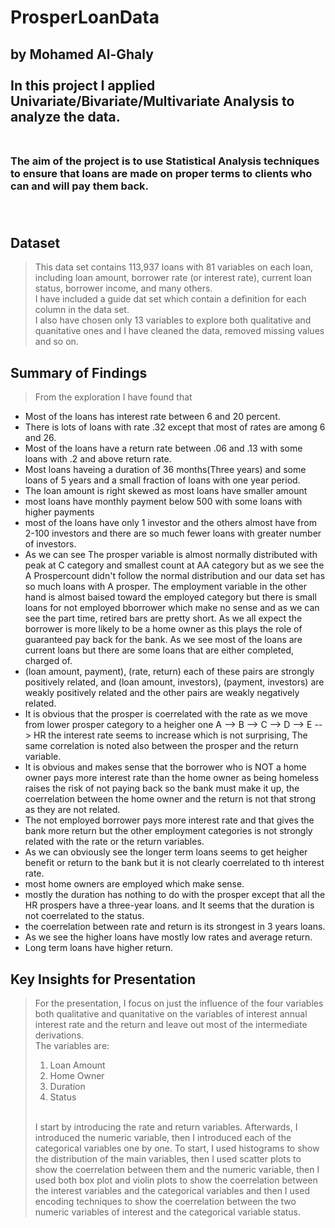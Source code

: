 # ProsperLoanData
## by Mohamed Al-Ghaly<br><br>In this project I applied Univariate/Bivariate/Multivariate Analysis to analyze the data.<br><br>
### The aim of the project is to use Statistical Analysis techniques to ensure that loans are made on proper terms to clients who can and will pay them back.<br><br><br>


## Dataset

> This data set contains 113,937 loans with 81 variables on each loan, including loan amount, borrower rate (or interest rate), current loan status, borrower income, and many others.<br>I have included a guide dat set which contain a definition for each column in the data set.<br>I also have chosen only 13 variables to explore both qualitative and quanitative ones and I have cleaned the data, removed missing values and so on.



## Summary of Findings

> From the exploration I have found that<br>
<ul><li>Most of the loans has interest rate between 6 and 20 percent.</li>
<li>There is lots of loans with rate .32 except that most of rates are among 6 and 26.</li>
<li> Most of the loans have a return rate between .06 and .13 with some loans with .2 and above return rate.</li><li>Most loans haveing a duration of 36 months(Three years) and some loans of 5 years and a small fraction of loans with one year period.</li><li>The loan amount is right skewed as most loans have smaller amount</li><li>most loans have monthly payment below 500 with some loans with higher payments</li>
<li> most of the loans have only 1 investor and the others almost have from 2-100 investors and there are so much fewer loans with greater number of investors.</li><li>As we can see The prosper variable is almost normally distributed with peak at C category and smallest count at AA category but as we see the A Prospercount didn't follow the normal distribution and our data set has so much loans with A prosper.
The employment variable in the other hand is almost baised toward the employed category but there is small loans for not employed bborrower which make no sense and as we can see the part time, retired bars are pretty short.
As we all expect the borrower is more likely to be a home owner as this plays the role of guaranteed pay back for the bank.
As we see most of the loans are current loans but there are some loans that are either completed, charged of.</li><li> (loan amount, payment), (rate, return) each of these pairs are strongly positively related, and (loan amount, investors), (payment, investors) are weakly positively related and the other pairs are weakly negatively related.</li><li>It is obvious that the prosper is coerrelated with the rate as we move from lower prosper category to a heigher one A --> B --> C --> D --> E --> HR the interest rate seems to increase which is not surprising, The same correlation is noted also between the prosper and the return variable.</li>
<li>It is obvious and makes sense that the borrower who is NOT a home owner pays more interest rate than the home owner as being homeless raises the risk of not paying back so the bank must make it up, the coerrelation between the home owner and the return is not that strong as they are not related.</li>
<li>The not employed borrower pays more interest rate and that gives the bank more return but the other employment categories is not strongly related with the rate or the return variables.</li>
<li>As we can obviously see the longer term loans seems to get heigher benefit or return to the bank but it is not clearly coerrelated to th interest rate.</li><li>most home owners are employed which make sense.</li><li> mostly the duration has nothing to do with the prosper except that all the HR prospers have a three-year loans.
and It seems that the duration is not coerrelated to the status.</li>
<li>the coerrelation between rate and return is its strongest in 3 years loans.</li>
<li>As we see the higher loans have mostly low rates and average return. </li>
<li>Long term loans have higher return.</li>
</ul>



## Key Insights for Presentation

> For the presentation, I focus on just the influence of the four variables 
both qualitative and quanitative on the variables of interest annual interest rate and the return and leave out most of the intermediate derivations.<br>The variables are: <ol><li>Loan Amount</li><li>Home Owner</li><li>Duration</li><li>Status</li></ol><br> I start by introducing the rate and return variables.
Afterwards, I introduced the numeric variable, then I introduced each of the categorical variables one by one. To start, 
I used histograms to show the distribution of the main variables, then I used scatter plots to show
the coerrelation between them and the numeric variable, then I used both box plot and violin plots to
show the coerrelation between the interest variables and the categorical variables and then I used 
encoding techniques to show the coerrelation between the two numeric variables of interest and the categorical variable status.
